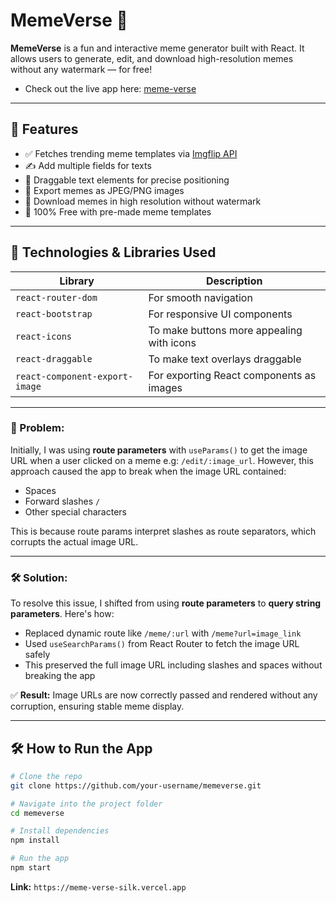# MemeVerse 🎉

**MemeVerse** is a fun and interactive meme generator built with React. It allows users to generate, edit, and download high-resolution memes without any watermark — for free!

- Check out the live app here: [meme-verse](https://meme-verse-silk.vercel.app)

---

## 🚀 Features

- ✅ Fetches trending meme templates via [Imgflip API](https://api.imgflip.com/get_memes)
- ✍️ Add multiple fields for texts
- 🧲 Draggable text elements for precise positioning
- 📸 Export memes as JPEG/PNG images
- 💾 Download memes in high resolution without watermark
- 💯 100% Free with pre-made meme templates

---

## 🧰 Technologies & Libraries Used

| Library                         | Description                                 |
|----------------------------------|---------------------------------------------|
| `react-router-dom`               | For smooth navigation                |
| `react-bootstrap`               | For responsive UI components                |
| `react-icons`               | To make buttons more appealing with icons       |
| `react-draggable`               | To make text overlays draggable             |
| `react-component-export-image` | For exporting React components as images    |

---

### 🧩 Problem:
Initially, I was using **route parameters** with `useParams()` to get the image URL when a user clicked on a meme e.g: `/edit/:image_url`. However, this approach caused the app to break when the image URL contained:

- Spaces
- Forward slashes `/`
- Other special characters

This is because route params interpret slashes as route separators, which corrupts the actual image URL.

---

### 🛠️ Solution:
To resolve this issue, I shifted from using **route parameters** to **query string parameters**. Here's how:

- Replaced dynamic route like `/meme/:url` with `/meme?url=image_link`
- Used `useSearchParams()` from React Router to fetch the image URL safely
- This preserved the full image URL including slashes and spaces without breaking the app

✅ **Result:** Image URLs are now correctly passed and rendered without any corruption, ensuring stable meme display.

---

## 🛠️ How to Run the App

```bash
# Clone the repo
git clone https://github.com/your-username/memeverse.git

# Navigate into the project folder
cd memeverse

# Install dependencies
npm install

# Run the app
npm start
```

**Link:** `https://meme-verse-silk.vercel.app`
